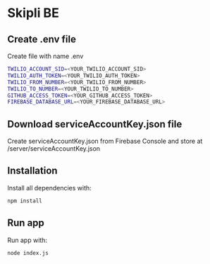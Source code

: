 # Skipli BE

## Create .env file
Create file with name .env

```bash
TWILIO_ACCOUNT_SID=<YOUR_TWILIO_ACCOUNT_SID>
TWILIO_AUTH_TOKEN=<YOUR_TWILIO_AUTH_TOKEN>
TWILIO_FROM_NUMBER=<YOUR_TWILIO_FROM_NUMBER>
TWILIO_TO_NUMBER=<YOUR_TWILIO_TO_NUMBER>
GITHUB_ACCESS_TOKEN=<YOUR_GITHUB_ACCESS_TOKEN>
FIREBASE_DATABASE_URL=<YOUR_FIREBASE_DATABASE_URL>
```
## Download serviceAccountKey.json file
Create serviceAccountKey.json from Firebase Console and store at /server/serviceAccountKey.json

## Installation

Install all dependencies with:

```bash
npm install
```

## Run app

Run app with:

```bash
node index.js
